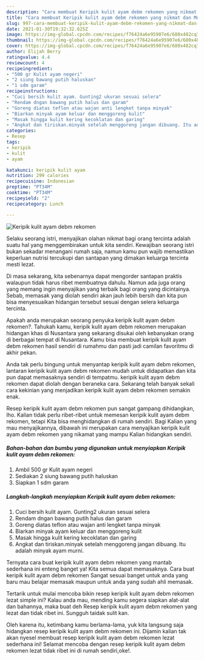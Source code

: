 ```yaml
---
description: "Cara membuat Keripik kulit ayam debm rekomen yang nikmat dan Mudah Dibuat"
title: "Cara membuat Keripik kulit ayam debm rekomen yang nikmat dan Mudah Dibuat"
slug: 997-cara-membuat-keripik-kulit-ayam-debm-rekomen-yang-nikmat-dan-mudah-dibuat
date: 2021-01-30T19:32:32.625Z
image: https://img-global.cpcdn.com/recipes/f76424a6e95907e6/680x482cq70/keripik-kulit-ayam-debm-rekomen-foto-resep-utama.jpg
thumbnail: https://img-global.cpcdn.com/recipes/f76424a6e95907e6/680x482cq70/keripik-kulit-ayam-debm-rekomen-foto-resep-utama.jpg
cover: https://img-global.cpcdn.com/recipes/f76424a6e95907e6/680x482cq70/keripik-kulit-ayam-debm-rekomen-foto-resep-utama.jpg
author: Elijah Berry
ratingvalue: 4.4
reviewcount: 4
recipeingredient:
- "500 gr Kulit ayam negeri"
- "2 siung bawang putih haluskan"
- "1 sdm garam"
recipeinstructions:
- "Cuci bersih kulit ayam. Gunting2 ukuran sesuai selera"
- "Rendam dngan bawang putih halus dan garam"
- "Goreng diatas teflon atau wajan anti lengket tanpa minyak"
- "Biarkan minyak ayam keluar dan menggoreng kulit"
- "Masak hingga kulit kering kecoklatan dan garing"
- "Angkat dan tiriskan.minyak setelah menggoreng jangan dibuang. Itu adalah minyak ayam murni."
categories:
- Resep
tags:
- keripik
- kulit
- ayam

katakunci: keripik kulit ayam 
nutrition: 299 calories
recipecuisine: Indonesian
preptime: "PT34M"
cooktime: "PT34M"
recipeyield: "2"
recipecategory: Lunch

---
```



![Keripik kulit ayam debm rekomen](https://img-global.cpcdn.com/recipes/f76424a6e95907e6/680x482cq70/keripik-kulit-ayam-debm-rekomen-foto-resep-utama.jpg)

Selaku seorang istri, menyajikan olahan nikmat bagi orang tercinta adalah suatu hal yang menggembirakan untuk kita sendiri. Kewajiban seorang istri bukan sekadar menangani rumah saja, namun kamu pun wajib memastikan keperluan nutrisi tercukupi dan santapan yang dimakan keluarga tercinta mesti lezat.

Di masa  sekarang, kita sebenarnya dapat mengorder santapan praktis walaupun tidak harus ribet membuatnya dahulu. Namun ada juga orang yang memang ingin menyajikan yang terbaik bagi orang yang dicintainya. Sebab, memasak yang diolah sendiri akan jauh lebih bersih dan kita pun bisa menyesuaikan hidangan tersebut sesuai dengan selera keluarga tercinta. 



Apakah anda merupakan seorang penyuka keripik kulit ayam debm rekomen?. Tahukah kamu, keripik kulit ayam debm rekomen merupakan hidangan khas di Nusantara yang sekarang disukai oleh kebanyakan orang di berbagai tempat di Nusantara. Kamu bisa membuat keripik kulit ayam debm rekomen hasil sendiri di rumahmu dan pasti jadi camilan favoritmu di akhir pekan.

Anda tak perlu bingung untuk menyantap keripik kulit ayam debm rekomen, lantaran keripik kulit ayam debm rekomen mudah untuk didapatkan dan kita pun dapat memasaknya sendiri di tempatmu. keripik kulit ayam debm rekomen dapat diolah dengan beraneka cara. Sekarang telah banyak sekali cara kekinian yang menjadikan keripik kulit ayam debm rekomen semakin enak.

Resep keripik kulit ayam debm rekomen pun sangat gampang dihidangkan, lho. Kalian tidak perlu ribet-ribet untuk memesan keripik kulit ayam debm rekomen, tetapi Kita bisa menghidangkan di rumah sendiri. Bagi Kalian yang mau menyajikannya, dibawah ini merupakan cara menyajikan keripik kulit ayam debm rekomen yang nikamat yang mampu Kalian hidangkan sendiri.

<!--inarticleads1-->

##### Bahan-bahan dan bumbu yang digunakan untuk menyiapkan Keripik kulit ayam debm rekomen:

1. Ambil 500 gr Kulit ayam negeri
1. Sediakan 2 siung bawang putih haluskan
1. Siapkan 1 sdm garam




<!--inarticleads2-->

##### Langkah-langkah menyiapkan Keripik kulit ayam debm rekomen:

1. Cuci bersih kulit ayam. Gunting2 ukuran sesuai selera
1. Rendam dngan bawang putih halus dan garam
1. Goreng diatas teflon atau wajan anti lengket tanpa minyak
1. Biarkan minyak ayam keluar dan menggoreng kulit
1. Masak hingga kulit kering kecoklatan dan garing
1. Angkat dan tiriskan.minyak setelah menggoreng jangan dibuang. Itu adalah minyak ayam murni.




Ternyata cara buat keripik kulit ayam debm rekomen yang mantab sederhana ini enteng banget ya! Kita semua dapat memasaknya. Cara buat keripik kulit ayam debm rekomen Sangat sesuai banget untuk anda yang baru mau belajar memasak maupun untuk anda yang sudah ahli memasak.

Tertarik untuk mulai mencoba bikin resep keripik kulit ayam debm rekomen lezat simple ini? Kalau anda mau, mending kamu segera siapkan alat-alat dan bahannya, maka buat deh Resep keripik kulit ayam debm rekomen yang lezat dan tidak ribet ini. Sungguh taidak sulit kan. 

Oleh karena itu, ketimbang kamu berlama-lama, yuk kita langsung saja hidangkan resep keripik kulit ayam debm rekomen ini. Dijamin kalian tak akan nyesel membuat resep keripik kulit ayam debm rekomen lezat sederhana ini! Selamat mencoba dengan resep keripik kulit ayam debm rekomen lezat tidak ribet ini di rumah sendiri,oke!.

